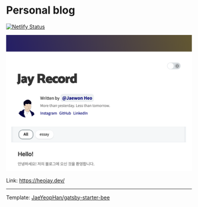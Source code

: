 # Personal blog

[![Netlify Status](https://api.netlify.com/api/v1/badges/f00c0c0c-ff44-4d3b-9caa-b4b026d769d4/deploy-status)](https://app.netlify.com/sites/jay-record/deploys)

![screenshot](./assets/main.png)

Link: https://heojay.dev/

---

Template: [JaeYeopHan/gatsby-starter-bee](https://github.com/JaeYeopHan/gatsby-starter-bee)
